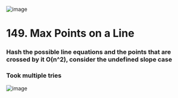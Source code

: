 ![image](https://user-images.githubusercontent.com/53051383/211177355-a5765358-80da-4312-a2c7-02cb78a3b054.png)


# 149. Max Points on a Line
### Hash the possible line equations and the points that are crossed by it O(n^2), consider the undefined slope case
### Took multiple tries

![image](https://user-images.githubusercontent.com/53051383/211177347-334f9ba9-b08d-4347-8fab-0d3f39380397.png)

